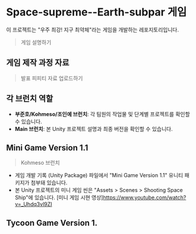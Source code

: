 # Space-supreme--Earth-subpar 게임
이 프로젝트는 "우주 최강! 지구 최약체"라는 게임을 개발하는 레포지토리입니다.
> 게임 설명하기

## 게임 제작 과정 자료
> 발표 피피티 자료 업로드하기

## 각 브런치 역할
- **부준호/Kohmeso/조인예 브런치**: 각 팀원의 작업물 및 단계별 프로젝트를 확인할 수 있습니다.
- **Main 브런치**: 본 Unity 프로젝트 설명과 최종 버전을 확인할 수 있습니다.

## Mini Game Version 1.1
> Kohmeso 브런치
- 게임 개발 기록 (Unity Package) 파일에서 "Mini Game Version 1.1" 유니티 패키지가 첨부돼 있습니다.
- 본 Unity 프로젝트의 미니 게임 씬은 "Assets > Scenes > Shooting Space Ship"에 있습니다.
[미니 게임 시현 영상]<https://www.youtube.com/watch?v=_Uhdq3vl9ZI>

## Tycoon Game Version 1.
